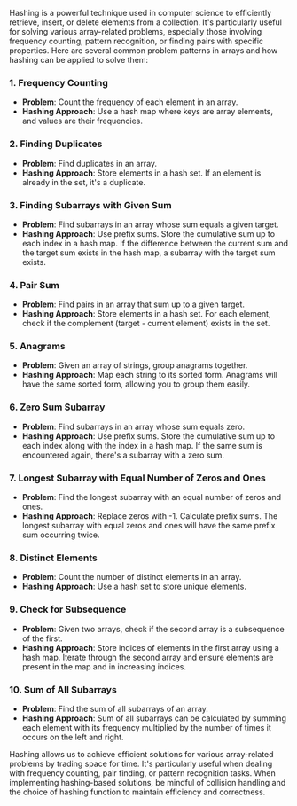 Hashing is a powerful technique used in computer science to efficiently retrieve, insert, or delete elements from a collection. It's particularly useful for solving various array-related problems, especially those involving frequency counting, pattern recognition, or finding pairs with specific properties. Here are several common problem patterns in arrays and how hashing can be applied to solve them:

### 1. **Frequency Counting**
- **Problem**: Count the frequency of each element in an array.
- **Hashing Approach**: Use a hash map where keys are array elements, and values are their frequencies.

### 2. **Finding Duplicates**
- **Problem**: Find duplicates in an array.
- **Hashing Approach**: Store elements in a hash set. If an element is already in the set, it's a duplicate.

### 3. **Finding Subarrays with Given Sum**
- **Problem**: Find subarrays in an array whose sum equals a given target.
- **Hashing Approach**: Use prefix sums. Store the cumulative sum up to each index in a hash map. If the difference between the current sum and the target sum exists in the hash map, a subarray with the target sum exists.

### 4. **Pair Sum**
- **Problem**: Find pairs in an array that sum up to a given target.
- **Hashing Approach**: Store elements in a hash set. For each element, check if the complement (target - current element) exists in the set.

### 5. **Anagrams**
- **Problem**: Given an array of strings, group anagrams together.
- **Hashing Approach**: Map each string to its sorted form. Anagrams will have the same sorted form, allowing you to group them easily.

### 6. **Zero Sum Subarray**
- **Problem**: Find subarrays in an array whose sum equals zero.
- **Hashing Approach**: Use prefix sums. Store the cumulative sum up to each index along with the index in a hash map. If the same sum is encountered again, there's a subarray with a zero sum.

### 7. **Longest Subarray with Equal Number of Zeros and Ones**
- **Problem**: Find the longest subarray with an equal number of zeros and ones.
- **Hashing Approach**: Replace zeros with -1. Calculate prefix sums. The longest subarray with equal zeros and ones will have the same prefix sum occurring twice.

### 8. **Distinct Elements**
- **Problem**: Count the number of distinct elements in an array.
- **Hashing Approach**: Use a hash set to store unique elements.

### 9. **Check for Subsequence**
- **Problem**: Given two arrays, check if the second array is a subsequence of the first.
- **Hashing Approach**: Store indices of elements in the first array using a hash map. Iterate through the second array and ensure elements are present in the map and in increasing indices.

### 10. **Sum of All Subarrays**
- **Problem**: Find the sum of all subarrays of an array.
- **Hashing Approach**: Sum of all subarrays can be calculated by summing each element with its frequency multiplied by the number of times it occurs on the left and right.

Hashing allows us to achieve efficient solutions for various array-related problems by trading space for time. It's particularly useful when dealing with frequency counting, pair finding, or pattern recognition tasks. When implementing hashing-based solutions, be mindful of collision handling and the choice of hashing function to maintain efficiency and correctness.
